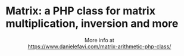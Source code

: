 Matrix: a PHP class for matrix multiplication, inversion and more
===========

<p align="center">
More info at <br />
<a href="https://www.danielefavi.com/matrix-arithmetic-php-class/">https://www.danielefavi.com/matrix-arithmetic-php-class/</a>
</p>
